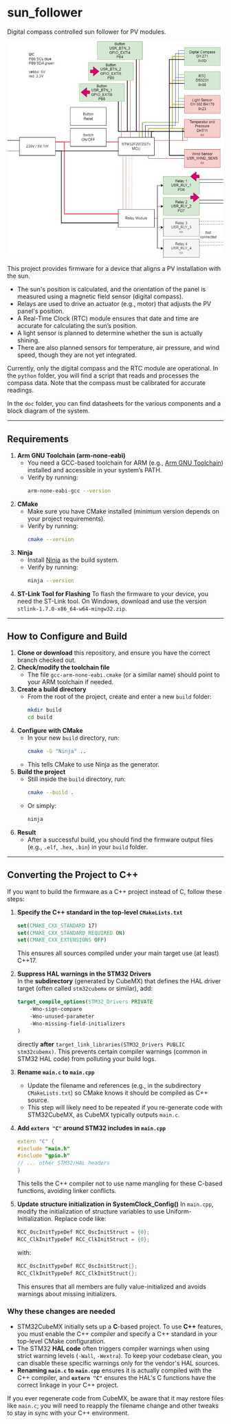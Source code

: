 # sun_follower
Digital compass controlled sun follower for PV modules.

![block diagram](weather_station.drawio.png)

This project provides firmware for a device that aligns a PV installation with the sun.  
- The sun's position is calculated, and the orientation of the panel is measured using a magnetic field sensor (digital compass).  
- Relays are used to drive an actuator (e.g., motor) that adjusts the PV panel's position.  
- A Real-Time Clock (RTC) module ensures that date and time are accurate for calculating the sun’s position.  
- A light sensor is planned to determine whether the sun is actually shining.  
- There are also planned sensors for temperature, air pressure, and wind speed, though they are not yet integrated.  

Currently, only the digital compass and the RTC module are operational. In the `python` folder, you will find a script that reads and processes the compass data. Note that the compass must be calibrated for accurate readings.

In the `doc` folder, you can find datasheets for the various components and a block diagram of the system.

---

## Requirements

1. **Arm GNU Toolchain (arm-none-eabi)**  
   - You need a GCC-based toolchain for ARM (e.g., [Arm GNU Toolchain](https://developer.arm.com/tools-and-software/open-source-software/developer-tools/gnu-toolchain/gnu-rm)) installed and accessible in your system’s PATH.  
   - Verify by running:  
     ```bash
     arm-none-eabi-gcc --version
     ```
2. **CMake**  
   - Make sure you have CMake installed (minimum version depends on your project requirements).  
   - Verify by running:  
     ```bash
     cmake --version
     ```
3. **Ninja**  
   - Install [Ninja](https://ninja-build.org/) as the build system.  
   - Verify by running:  
     ```bash
     ninja --version
     ```
4. **ST-Link Tool for Flashing**
	To flash the firmware to your device, you need the ST-Link tool.
	On Windows, download and use the version `stlink-1.7.0-x86_64-w64-mingw32.zip`.

---

## How to Configure and Build

1. **Clone or download** this repository, and ensure you have the correct branch checked out.  
2. **Check/modify the toolchain file**  
   - The file `gcc-arm-none-eabi.cmake` (or a similar name) should point to your ARM toolchain if needed.  
3. **Create a build directory**  
   - From the root of the project, create and enter a new `build` folder:  
     ```bash
     mkdir build
     cd build
     ```
4. **Configure with CMake**  
   - In your new `build` directory, run:  
     ```bash
     cmake -G "Ninja" ..
     ```
   - This tells CMake to use Ninja as the generator.
5. **Build the project**  
   - Still inside the `build` directory, run:  
     ```bash
     cmake --build .
     ```
   - Or simply:  
     ```bash
     ninja
     ```
6. **Result**  
   - After a successful build, you should find the firmware output files (e.g., `.elf`, `.hex`, `.bin`) in your `build` folder.

---

## Converting the Project to C++

If you want to build the firmware as a C++ project instead of C, follow these steps:

1. **Specify the C++ standard in the top-level `CMakeLists.txt`**  
   ```cmake
   set(CMAKE_CXX_STANDARD 17)
   set(CMAKE_CXX_STANDARD_REQUIRED ON)
   set(CMAKE_CXX_EXTENSIONS OFF)
   ```
   This ensures all sources compiled under your main target use (at least) C++17.

2. **Suppress HAL warnings in the STM32 Drivers**  
   In the **subdirectory** (generated by CubeMX) that defines the HAL driver target (often called `stm32cubemx` or similar), add:
   ```cmake
   target_compile_options(STM32_Drivers PRIVATE
       -Wno-sign-compare
       -Wno-unused-parameter
       -Wno-missing-field-initializers
   )
   ```
   directly **after** `target_link_libraries(STM32_Drivers PUBLIC stm32cubemx)`. This prevents certain compiler warnings (common in STM32 HAL code) from polluting your build logs.

3. **Rename `main.c` to `main.cpp`**  
   - Update the filename and references (e.g., in the subdirectory `CMakeLists.txt`) so CMake knows it should be compiled as C++ source.  
   - This step will likely need to be repeated if you re-generate code with STM32CubeMX, as CubeMX typically outputs `main.c`.

4. **Add `extern "C"` around STM32 includes in `main.cpp`**  
   ```cpp
   extern "C" {
   #include "main.h"
   #include "gpio.h"
   // ... other STM32/HAL headers
   }
   ```
   This tells the C++ compiler not to use name mangling for these C-based functions, avoiding linker conflicts.
   
5. **Update structure initialization in SystemClock_Config()**
	In `main.cpp`, modify the initialization of structure variables to use Uniform-Initialization. Replace code like:
    ```cpp
	RCC_OscInitTypeDef RCC_OscInitStruct = {0};
	RCC_ClkInitTypeDef RCC_ClkInitStruct = {0};
	```
	with:

	```cpp
	RCC_OscInitTypeDef RCC_OscInitStruct{};
	RCC_ClkInitTypeDef RCC_ClkInitStruct{};
	```
	This ensures that all members are fully value-initialized and avoids warnings about missing initializers.

### Why these changes are needed

- STM32CubeMX initially sets up a **C**-based project. To use **C++** features, you must enable the C++ compiler and specify a C++ standard in your top-level CMake configuration.  
- The STM32 **HAL code** often triggers compiler warnings when using strict warning levels (`-Wall`, `-Wextra`). To keep your codebase clean, you can disable these specific warnings only for the vendor's HAL sources.  
- **Renaming `main.c` to `main.cpp`** ensures it is actually compiled with the C++ compiler, and **`extern "C"`** ensures the HAL's C functions have the correct linkage in your C++ project.

If you ever regenerate code from CubeMX, be aware that it may restore files like `main.c`; you will need to reapply the filename change and other tweaks to stay in sync with your C++ environment.
